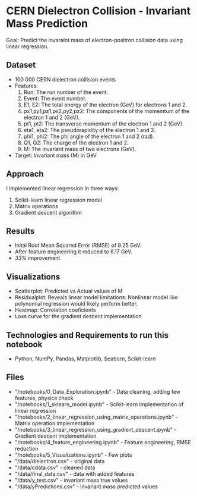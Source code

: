 # CERN Dielectron Collision - Invariant Mass Prediction

Goal: Predict the invaraint mass of electron-positron collision data using linear regression.

## Dataset
 - 100 000 CERN dielectron collision events
 - Features:
    1) Run: The run number of the event.
    2) Event: The event number.
    3) E1, E2: The total energy of the electron (GeV) for electrons 1 and 2.
    4) px1,py1,pz1,px2,py2,pz2: The components of the momemtum of the electron 1 and 2 (GeV).
    5) pt1, pt2: The transverse momentum of the electron 1 and 2 (GeV).
    6) eta1, eta2: The pseudorapidity of the electron 1 and 2.
    7) phi1, phi2: The phi angle of the electron 1 and 2 (rad).
    8) Q1, Q2: The charge of the electron 1 and 2.
    9) M: The invariant mass of two electrons (GeV).
 - Target: Invariant mass (M) in GeV

## Approach
I implemented linear regression in three ways:
1. Scikit-learn linear regression model
2. Matrix operations
3. Gradient descent algorithm

## Results
 - Inital Root Mean Squared Error (RMSE) of 9.25 GeV.
 - After feature engineering it reduced to 6.17 GeV.
 - *33%* improvement

## Visualizations
 - Scatterplot: Predicted vs Actual values of M
 - Residualplot: Reveals linear model limitations. Nonlinear model like polynomial regression would likely perform better.
 - Heatmap: Correlation coeficients
 - Loss curve for the gradient descent implementation

## Technologies and Requirements to run this notebook
- Python, NumPy, Pandas, Matplotlib, Seaborn, Scikit-learn

## Files
 - "/notebooks/0_Data_Exploration.ipynb" - Data cleaning, adding few features, physics check
 - "/notebooks/1_sklearn_model.ipynb" - Scikit-learn implementation of linear regression
 - "/notebooks/2_linear_regression_using_matrix_operations.ipynb" - Matrix operation implementation
 - "/notebooks/3_linear_regression_using_gradient_descent.ipynb" - Gradient descent implementation
 - "/notebooks/4_feature_engineering.ipynb" - Feature engineering, RMSE reduction
 - "/notebooks/5_Visualizations.ipynb" - Few plots
 - "/data/dielectron.csv" - original data
 - "/data/cdata.csv" - cleaned data
 - "/data/final_data.csv" - data with added features
 - "/data/y_test.csv" - invariant mass true values
 - "/data/yPredictions.csv" - invariant mass predicted values